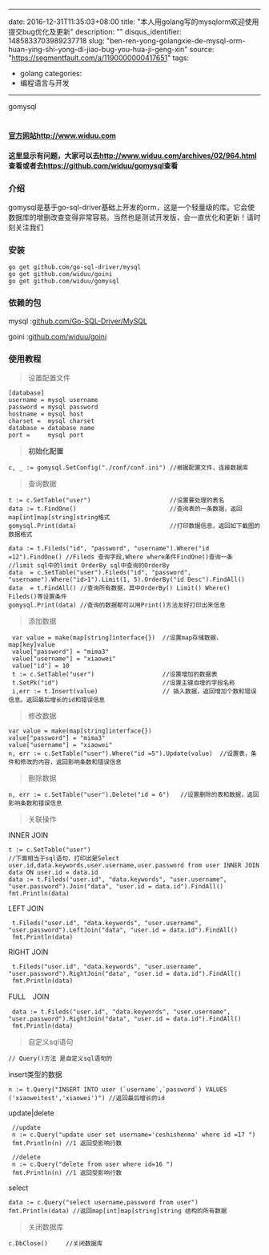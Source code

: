 
---
date: 2016-12-31T11:35:03+08:00
title: "本人用golang写的mysqlorm欢迎使用提交bug优化及更新"
description: ""
disqus_identifier: 1485833703989237718
slug: "ben-ren-yong-golangxie-de-mysql-orm-huan-ying-shi-yong-di-jiao-bug-you-hua-ji-geng-xin"
source: "https://segmentfault.com/a/1190000000417651"
tags: 
- golang 
categories:
- 编程语言与开发
---

gomysql

[](https://drone.io/github.com/widuu/gomysql/latest)
====================================================

**[官方网站](http://www.widuu.com)<http://www.widuu.com>**

#### 这里显示有问题，大家可以去<http://www.widuu.com/archives/02/964.html>查看或者去<https://github.com/widuu/gomysql>查看

### 介绍

gomysql是基于go-sql-driver基础上开发的orm，这是一个轻量级的库。它会使数据库的增删改查变得非常容易。当然也是测试开发版，会一直优化和更新！请时刻关注我们

### 安装

    go get github.com/go-sql-driver/mysql
    go get github.com/widuu/goini
    go get github.com/widuu/gomysql

### 依赖的包

mysql
:[github.com/Go-SQL-Driver/MySQL](https://github.com/Go-SQL-Driver/MySQL)

goini :[github.com/widuu/goini](https://github.com/widuu/goini)

### 使用教程

> 设置配置文件

    [database]
    username = mysql username
    password = mysql password
    hostname = mysql host
    charset =  mysql charset
    database = database name
    port =     mysql port

> **初始化配置**

    c, _ := gomysql.SetConfig("./conf/conf.ini") //根据配置文件，连接数据库

> 查询数据

    t := c.SetTable("user")                      //设置要处理的表名
    data := t.FindOne()                          //查询表的一条数据，返回map[int]map[string]string格式
    gomysql.Print(data)                          //打印数据信息，返回如下截图的数据格式

    data := t.Fileds("id", "password", "username").Where("id =12").FindOne() //Fileds 查询字段,Where where条件FindOne()查询一条
    //limit sql中的limit OrderBy sql中查询的OrderBy
    data  = c.SetTable("user").Fileds("id", "password", "username").Where("id>1").Limit(1, 5).OrderBy("id Desc").FindAll() 
    data  = t.FindAll() //查询所有数据，其中OrderBy() Limit() Where() Fileds()等设置条件
    gomysql.Print(data) //查询的数据都可以用Print()方法友好打印出来信息

> 添加数据

     var value = make(map[string]interface{})  //设置map存储数据，map[key]value
     value["password"] = "mima3"    
     value["username"] = "xiaowei"
     value["id"] = 10
     t := c.SetTable("user")                   //设置增加的数据表
     t.SetPk("id")                             //设置主键自增的字段名称
     i,err := t.Insert(value)                  // 插入数据，返回增加个数和错误信息。返回最后增长的id和错误信息

> 修改数据

    var value = make(map[string]interface{})
    value["password"] = "mima3"
    value["username"] = "xiaowei"
    n, err := c.SetTable("user").Where("id =5").Update(value)  //设置表，条件和修改的内容，返回影响条数和错误信息

> 删除数据

    n, err := c.SetTable("user").Delete("id = 6")   //设置删除的表和数据，返回影响条数和错误信息

> 关联操作

INNER JOIN

    t := c.SetTable("user")
    //下面相当于sql语句，打印出是Select user.id,data.keywords,user.username,user.password from user INNER JOIN data ON user.id = data.id
    data := t.Fileds("user.id", "data.keywords", "user.username", "user.password").Join("data", "user.id = data.id").FindAll()
    fmt.Println(data)

LEFT JOIN

     t.Fileds("user.id", "data.keywords", "user.username", "user.password").LeftJoin("data", "user.id = data.id").FindAll()
     fmt.Println(data)

RIGHT JOIN

     t.Fileds("user.id", "data.keywords", "user.username", "user.password").RightJoin("data", "user.id = data.id").FindAll()
     fmt.Println(data)

FULL　JOIN

     data := t.Fileds("user.id", "data.keywords", "user.username", "user.password").RightJoin("data", "user.id = data.id").FindAll()
     fmt.Println(data)

> 自定义sql语句

    // Query()方法 是自定义sql语句的

insert类型的数据

    n := t.Query("INSERT INTO user (`username`,`password`) VALUES ('xiaoweitest','xiaowei')") //返回最后增长的id

update|delete

     //update
     n := c.Query("update user set username='ceshishenma' where id =17 ")
     fmt.Println(n) //1 返回受影响行数

     //delete
     n := c.Query("delete from user where id=16 ")
     fmt.Println(n) //1 返回受影响行数

select

    data := c.Query("select username,password from user")
    fmt.Println(data) //返回map[int]map[string]string 结构的所有数据

> 关闭数据库

    c.DbClose()     //关闭数据库

